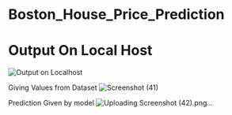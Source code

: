 # Boston_House_Price_Prediction

# Output On Local Host
![Output on Localhost](https://github.com/user-attachments/assets/eb7e80b9-ce52-4eff-8e3e-133a0f89af9b)

Giving Values from Dataset
![Screenshot (41)](https://github.com/user-attachments/assets/e3d94f47-d559-4b46-b1ae-78bee75f59ba)

Prediction  Given by model
![Uploading Screenshot (42).png…]()

